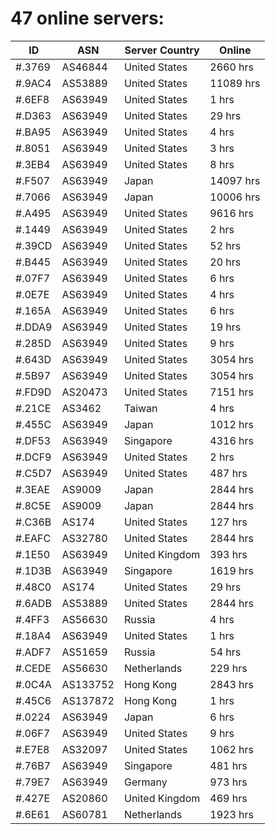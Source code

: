 # 47 online servers:

| ID | ASN | Server Country | Online |
| ------ | ------ | ------ | ------ |
| #.3769 | AS46844 | United States | 2660 hrs |
| #.9AC4 | AS53889 | United States | 11089 hrs |
| #.6EF8 | AS63949 | United States | 1 hrs |
| #.D363 | AS63949 | United States | 29 hrs |
| #.BA95 | AS63949 | United States | 4 hrs |
| #.8051 | AS63949 | United States | 3 hrs |
| #.3EB4 | AS63949 | United States | 8 hrs |
| #.F507 | AS63949 | Japan | 14097 hrs |
| #.7066 | AS63949 | Japan | 10006 hrs |
| #.A495 | AS63949 | United States | 9616 hrs |
| #.1449 | AS63949 | United States | 2 hrs |
| #.39CD | AS63949 | United States | 52 hrs |
| #.B445 | AS63949 | United States | 20 hrs |
| #.07F7 | AS63949 | United States | 6 hrs |
| #.0E7E | AS63949 | United States | 4 hrs |
| #.165A | AS63949 | United States | 6 hrs |
| #.DDA9 | AS63949 | United States | 19 hrs |
| #.285D | AS63949 | United States | 9 hrs |
| #.643D | AS63949 | United States | 3054 hrs |
| #.5B97 | AS63949 | United States | 3054 hrs |
| #.FD9D | AS20473 | United States | 7151 hrs |
| #.21CE | AS3462 | Taiwan | 4 hrs |
| #.455C | AS63949 | Japan | 1012 hrs |
| #.DF53 | AS63949 | Singapore | 4316 hrs |
| #.DCF9 | AS63949 | United States | 2 hrs |
| #.C5D7 | AS63949 | United States | 487 hrs |
| #.3EAE | AS9009 | Japan | 2844 hrs |
| #.8C5E | AS9009 | Japan | 2844 hrs |
| #.C36B | AS174 | United States | 127 hrs |
| #.EAFC | AS32780 | United States | 2844 hrs |
| #.1E50 | AS63949 | United Kingdom | 393 hrs |
| #.1D3B | AS63949 | Singapore | 1619 hrs |
| #.48C0 | AS174 | United States | 29 hrs |
| #.6ADB | AS53889 | United States | 2844 hrs |
| #.4FF3 | AS56630 | Russia | 4 hrs |
| #.18A4 | AS63949 | United States | 1 hrs |
| #.ADF7 | AS51659 | Russia | 54 hrs |
| #.CEDE | AS56630 | Netherlands | 229 hrs |
| #.0C4A | AS133752 | Hong Kong | 2843 hrs |
| #.45C6 | AS137872 | Hong Kong | 1 hrs |
| #.0224 | AS63949 | Japan | 6 hrs |
| #.06F7 | AS63949 | United States | 9 hrs |
| #.E7E8 | AS32097 | United States | 1062 hrs |
| #.76B7 | AS63949 | Singapore | 481 hrs |
| #.79E7 | AS63949 | Germany | 973 hrs |
| #.427E | AS20860 | United Kingdom | 469 hrs |
| #.6E61 | AS60781 | Netherlands | 1923 hrs |

